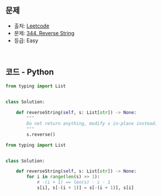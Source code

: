 ## 문제

- 출처: [Leetcode](https://leetcode.com/problemset/all/)
- 문제: [344. Reverse String](https://leetcode.com/problems/reverse-string/)
- 등급: Easy

<br>

## 코드 - Python

```python
from typing import List


class Solution:
    
    def reverseString(self, s: List[str]) -> None:
        """
        Do not return anything, modify s in-place instead.
        """
        s.reverse()
```

```python
from typing import List


class Solution:

    def reverseString(self, s: List[str]) -> None:
        for i in range(len(s) >> 1):
            # -(i + 1) == len(s) - i - 1
            s[i], s[-(i + 1)] = s[-(i + 1)], s[i]
```

[//]: # (<br>)

[//]: # (### 해설)

